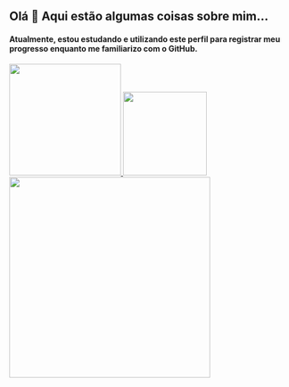 ## Olá 👋 Aqui estão algumas coisas sobre mim...
#### Atualmente, estou estudando e utilizando este perfil para registrar meu progresso enquanto me familiarizo com o GitHub.
<div>
  
<a href="https://github.com/anuraghazra/github-readme-stats">
  <img height="200em" src="https://github-readme-stats.vercel.app/api?username=ricardo7c&show_icons=true&theme=transparent&custom_title=Meu%20status&title_color=ffffff&text_color=ffffff&icon_color=ffffff&hide_border=true&rank_icon=default"/>
  
  <img height="150em" src="https://github-readme-stats.vercel.app/api/top-langs/?username=ricardo7c&layout=compact&theme=transparent&title_color=ffffff&text_color=ffffff&custom_title=Linguagens%20mais%20usadas&hide_border=true&hide_progress=false"/>
</a>


<a href="https://github.com/Ashutosh00710/github-readme-activity-graph">
<img height="360em" src="https://github-readme-activity-graph.vercel.app/graph?username=Ricardo7c&theme=github-compact&height=360&hide_border=true&bg_color=0D1117&custom_title=Meu%20grafico%20de%20atividade&title_color=ffffff&color=ffffff&point=3572A5&line=3572A5&grid=true"/>
</a>


</div>
